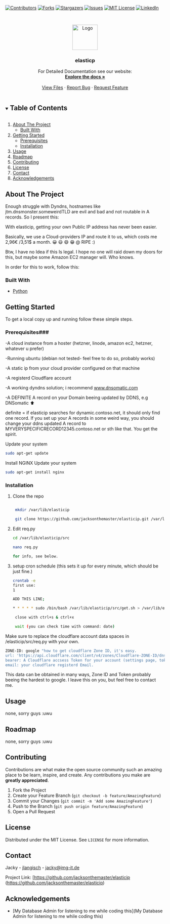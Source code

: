 <!--
*** Thanks for checking out the Best-README-Template. If you have a suggestion
*** that would make this better, please fork the repo and create a pull request
*** or simply open an issue with the tag "enhancement".
*** Thanks again! Now go create something AMAZING! :D
***
***
***
*** To avoid retyping too much info. Do a search and replace for the following:
*** jacksonthemaster, elasticip, twitter_handle, jacky@jmg-it.de, elasticp, project_description
-->



<!-- PROJECT SHIELDS -->
<!--
*** I'm using markdown "reference style" links for readability.
*** Reference links are enclosed in brackets [ ] instead of parentheses ( ).
*** See the bottom of this document for the declaration of the reference variables
*** for contributors-url, forks-url, etc. This is an optional, concise syntax you may use.
*** https://www.markdownguide.org/basic-syntax/#reference-style-links
-->
[![Contributors][contributors-shield]][contributors-url]
[![Forks][forks-shield]][forks-url]
[![Stargazers][stars-shield]][stars-url]
[![Issues][issues-shield]][issues-url]
[![MIT License][license-shield]][license-url]
[![LinkedIn][linkedin-shield]][linkedin-url]



<!-- PROJECT LOGO -->
<br />
<p align="center">
  <a href="https://www.hetzner.com/assets/Uploads/icon-circle-cloud.svg">
    <img src="https://www.hetzner.com/assets/Uploads/icon-circle-cloud.svg" alt="Logo" width="80" height="80">
  </a>

  <h3 align="center">elasticp</h3>

  <p align="center">
    For Detailed Documentation see our website:
    <br />
    <a href="https://jmg-it.de/docs"><strong>Explore the docs »</strong></a>
    <br />
    <br />
    <a href="https://github.com/jacksonthemaster/elasticip/src">View Files</a>
    ·
    <a href="https://github.com/jacksonthemaster/elasticip/issues">Report Bug</a>
    ·
    <a href="https://github.com/jacksonthemaster/elasticip/issues">Request Feature</a>
  </p>
</p>



<!-- TABLE OF CONTENTS -->
<details open="open">
  <summary><h2 style="display: inline-block">Table of Contents</h2></summary>
  <ol>
    <li>
      <a href="#about-the-project">About The Project</a>
      <ul>
        <li><a href="#built-with">Built With</a></li>
      </ul>
    </li>
    <li>
      <a href="#getting-started">Getting Started</a>
      <ul>
        <li><a href="#prerequisites">Prerequisites</a></li>
        <li><a href="#installation">Installation</a></li>
      </ul>
    </li>
    <li><a href="#usage">Usage</a></li>
    <li><a href="#roadmap">Roadmap</a></li>
    <li><a href="#contributing">Contributing</a></li>
    <li><a href="#license">License</a></li>
    <li><a href="#contact">Contact</a></li>
    <li><a href="#acknowledgements">Acknowledgements</a></li>
  </ol>
</details>



<!-- ABOUT THE PROJECT -->
## About The Project




Enough struggle with Dyndns, hostnames like jtm.dnsmonster.someweirdTLD are evil and bad and not routable in A records.
So I present this:


With elasticip, getting your own Public IP address has never been easier. 

Basically, we use a Cloud-providers IP and route it to us, which costs me 2,96€ /3,51$ a month. 😀 😃 😄 😁 @ RIPE :)

Btw, I have no Idea if this Is legal. I hope no one will raid down my doors for this, but maybe some Amazon EC2 manager will. Who knows.



In order for this to work, follow this:

### Built With

* [Python](Python)



<!-- GETTING STARTED -->
## Getting Started

To get a local copy up and running follow these simple steps.

### Prerequisites###

-A cloud instance from a hoster (hetzner, linode, amazon ec2, hetzner, whatever u prefer)

-Running ubuntu (debian not tested- feel free to do so, probably works)


-A static ip from your cloud provider configured on that machine 


-A registerd Cloudflare account


-A working dyndns solution; i recommend <a href="www.dnsomatic.com">www.dnsomatic.com</a> 


-A DEFINITE A record on your Domain beeing updated by DDNS, e.g DNSomatic ⬆️



definite = if elasticip searches for dynamic.contoso.net, it should only find one record. If you set up your A records in some weird way, you should change your ddns updated A record to MYVERYSPECIFICRECORD12345.contoso.net or sth like that. You get the spirit.

Update your system
  ```sh
  sudo apt-get update
  ```
Install NGINX
  Update your system
  ```sh
  sudo apt-get install nginx
  ```

### Installation

1. Clone the repo
   ```sh

    mkdir /var/lib/elasticip

    git clone https://github.com/jacksonthemaster/elasticip.git /var/lib/elasticip
   ```
2. Edit req.py
   ```sh
   cd /var/lib/elasticip/src

   nano req.py

   for info, see below.
   ```
3. setup cron schedule (this sets it up for every minute, which should be just fine.)
   ```sh
   crontab -e 
   first use: 
   1

   ADD THIS LINE;

   * * * * * sudo /bin/bash /var/lib/elasticip/src/get.sh > /var/lib/elasticip/src/cronlog.yml

    close with ctrl+s & ctrl+x

    wait (you can check time with command: date)
   ```

   
Make sure to replace the cloudflare account data spaces in /elasticip/src/req.py with your own.




 ```sh
 ZONE-ID: google "how to get cloudflare Zone ID, it's easy.
 url: 'https://api.cloudflare.com/client/v4/zones/Cloudflare-ZONE-ID/dns_records?type=A&name=DEFINITE_A_RECORD.DOMAIN.TLD&type=&page=1&per_page=20&order=type&direction=desc&match=all'
 bearer: A Cloudflare accsess Token for your account (settings page, tokens. If unsure, use origin key.)
 email: your cloudflare registerd Email.
   ```

This data can be obtained in many ways, Zone ID and Token probably beeing the hardest to google. I leave this on you, but feel free to contact me.

<!-- USAGE EXAMPLES -->
## Usage
none, sorry guys :uwu


<!-- ROADMAP -->
## Roadmap

none, sorry guys :uwu


<!-- CONTRIBUTING -->
## Contributing

Contributions are what make the open source community such an amazing place to be learn, inspire, and create. Any contributions you make are **greatly appreciated**.

1. Fork the Project
2. Create your Feature Branch (`git checkout -b feature/AmazingFeature`)
3. Commit your Changes (`git commit -m 'Add some AmazingFeature'`)
4. Push to the Branch (`git push origin feature/AmazingFeature`)
5. Open a Pull Request



<!-- LICENSE -->
## License

Distributed under the MIT License. See `LICENSE` for more information.



<!-- CONTACT -->
## Contact

Jacky - [jlangisch](https://twitter.com/jlangisch) - jacky@jmg-it.de

Project Link: [https://github.com/jacksonthemaster/elasticip (https://github.com/jacksonthemaster/elasticip)



<!-- ACKNOWLEDGEMENTS -->
## Acknowledgements

* [My Database Admin for listening to me while coding this](My Database Admin for listening to me while coding this)






<!-- MARKDOWN LINKS & IMAGES -->
<!-- https://www.markdownguide.org/basic-syntax/#reference-style-links -->
[contributors-shield]: https://img.shields.io/github/contributors/jacksonthemaster/elasticip.svg?style=for-the-badge
[contributors-url]: https://github.com/jacksonthemaster/elasticip/graphs/contributors
[forks-shield]: https://img.shields.io/github/forks/jacksonthemaster/elasticip.svg?style=for-the-badge
[forks-url]: https://github.com/jacksonthemaster/elasticip/network/members
[stars-shield]: https://img.shields.io/github/stars/jacksonthemaster/elasticip.svg?style=for-the-badge
[stars-url]: https://github.com/jacksonthemaster/elasticip/stargazers
[issues-shield]: https://img.shields.io/github/issues/jacksonthemaster/elasticip.svg?style=for-the-badge
[issues-url]: https://github.com/jacksonthemaster/elasticip/issues
[license-shield]: https://img.shields.io/github/license/jacksonthemaster/elasticip.svg?style=for-the-badge
[license-url]: https://github.com/jacksonthemaster/elasticip/blob/master/LICENSE.txt
[linkedin-shield]: https://img.shields.io/badge/-LinkedIn-black.svg?style=for-the-badge&logo=linkedin&colorB=555
[linkedin-url]: https://linkedin.com/in/jmgit
